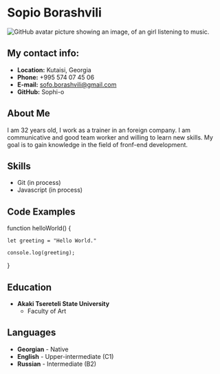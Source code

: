 # Sopio Borashvili

![GitHub avatar picture showing an image, of an girl listening to music.](https://avatars.githubusercontent.com/u/137098282?s=400&u=034e2e860123fb8be84b104fa302b1fb2ad78066&v=4)

## My contact info:

+ **Location:** Kutaisi, Georgia
+ **Phone:** +995 574 07 45 06
+ **E-mail:** sofo.borashvili@gmail.com
+ **GitHub:** Sophi-o

## About Me

I am 32 years old, I work as a trainer in an foreign company. 
I am communicative and good team worker and  willing to learn new skills. My goal is to gain knowledge in the field of fronf-end development.

## Skills

+ Git (in process)
+ Javascript (in process)

## Code Examples

function helloWorld() {

    let greeting = "Hello World."

    console.log(greeting);
    
}

## Education

+ **Akaki Tsereteli State University**
  * Faculty of Art

## Languages

+ **Georgian** - Native
+ **English** - Upper-intermediate (C1)
+ **Russian** - Intermediate (B2)



